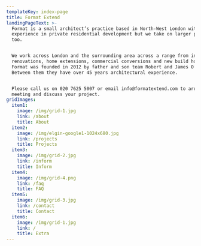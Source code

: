 ```yaml
---
templateKey: index-page
title: Format Extend
landingPageText: >-
  Format is a small architect’s practice based in North-West London with great
  experience in private residential development but we take on larger projects
  too. 


  We work across London and the surrounding area across a range from internal
  renovations, home extensions, commercial conversions and new build houses.
  Format was founded in 2012 by father and son team Robert and James O’Hara.
  Between them they have over 45 years architectural experience. 


  Please call us on 020 7625 5007 or email info@formatextend.com to arrange a
  meeting and discuss your project.
gridImages:
  item1:
    image: /img/grid-1.jpg
    link: /about
    title: About
  item2:
    image: /img/elgin-google1-1024x680.jpg
    link: /projects
    title: Projects
  item3:
    image: /img/grid-2.jpg
    link: /inform
    title: Inform
  item4:
    image: /img/grid-4.png
    link: /faq
    title: FAQ
  item5:
    image: /img/grid-3.jpg
    link: /contact
    title: Contact
  item6:
    image: /img/grid-1.jpg
    link: /
    title: Extra
---
```


